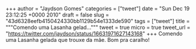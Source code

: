 
+++
author = "Jaydson Gomes"
categories = ["tweet"]
date = "Sun Dec 19 23:12:25 +0000 2010"
draft = false
slug = "43d6328eefb4150424330bb1129b54e1333de590"
tags = ["tweet"]
title = """Comendo uma Lasanha gelad..."""
tweet = true
micro = true
tweet_url = "https://twitter.com/jaydson/status/16631971627143168"
+++
Comendo uma Lasanha gelada que trouxe da mãe. Bom pra caralho!
